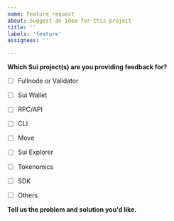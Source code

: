 ```yaml
---
name: Feature request
about: Suggest an idea for this project
title: ''
labels: 'feature'
assignees: ''

---
```

**Which Sui project(s) are you providing feedback for?**

- [ ] Fullnode or Validator
- [ ] Sui Wallet
- [ ] RPC/API
- [ ] CLI
- [ ] Move
- [ ] Sui Explorer
- [ ] Tokenomics
- [ ] SDK
- [ ] Others



**Tell us the problem and solution you'd like.**


